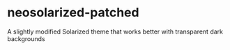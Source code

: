 # neosolarized-patched
A slightly modified Solarized theme that works better with transparent dark backgrounds

